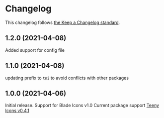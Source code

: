 # Changelog

This changelog follows [the Keep a Changelog standard](https://keepachangelog.com).

## 1.2.0 (2021-04-08)
Added support for config file

## 1.1.0 (2021-04-08)
updating prefix to `tni` to avoid conflicts with other packages

## 1.0.0 (2021-04-06)

Initial release.
Support for Blade Icons v1.0
Current package support [Teeny Icons v0.4.1](https://github.com/teenyicons/teenyicons/releases/tag/v0.4.1)
